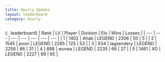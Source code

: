 ```yaml
---
title: Hourly Update
layout: leaderboard
category: hourly
---
```


{: .leaderboard}
| Rank | LV | Player | Division | Elo | Wins | Losses |
| --- | --- | --- | --- | --- | --- | --- |
| <span data-change="0">1</span> | 1402 | <span title="ID: 402846">Ahab</span> | LEGEND | <span data-change="0">2306</span> | <span data-change="0">50</span> | <span data-change="0">5</span> |
| <span data-change="0">2</span> | 1545 | <span title="ID: 540690">poon</span> | LEGEND | <span data-change="0">2285</span> | <span data-change="0">125</span> | <span data-change="0">53</span> |
| <span data-change="0">3</span> | 834 | <span title="ID: 628282">lagzendery</span> | LEGEND | <span data-change="0">2256</span> | <span data-change="0">86</span> | <span data-change="0">31</span> |
| <span data-change="0">4</span> | 888 | <span title="ID: 740957">wuvea</span> | LEGEND | <span data-change="0">2235</span> | <span data-change="0">66</span> | <span data-change="0">27</span> |
| <span data-change="1">5</span> | 1461 | <span title="ID: 692745">XO</span> | LEGEND | <span data-change="12">2227</span> | <span data-change="4">99</span> | <span data-change="1">65</span> |